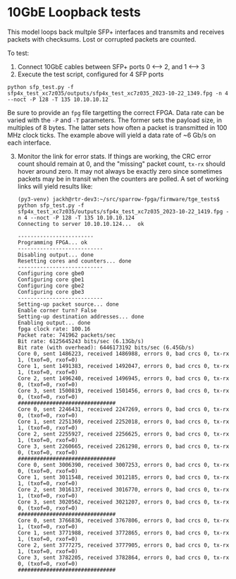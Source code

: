 # 10GbE Loopback tests

This model loops back multple SFP+ interfaces and transmits and receives packets with checksums.
Lost or corrupted packets are counted.

To test:

 1. Connect 10GbE cables between SFP+ ports 0 <--> 2, and 1 <--> 3
 2. Execute the test script, configured for 4 SFP ports

  ```
  python sfp_test.py -f sfp4x_test_xc7z035/outputs/sfp4x_test_xc7z035_2023-10-22_1349.fpg -n 4 --noct -P 128 -T 135 10.10.10.12
  ```

  Be sure to provide an `fpg` file targetting the correct FPGA.
  Data rate can be varied with the `-P` and `-T` parameters.
  The former sets the payload size, in multiples of 8 bytes.
  The latter sets how often a packet is transmitted in 100 MHz clock ticks.
  The example above will yield a data rate of ~6 Gb/s on each interface.

 3. Monitor the link for error stats. If things are working, the CRC error count should remain at 0, and the "missing" packet count,
    `tx-rx` should hover around zero. It may not always be exactly zero since sometimes packets may be in transit when the counters are polled.
    A set of working links will yield results like:

    ```
    (py3-venv) jackh@rtr-dev3:~/src/sparrow-fpga/firmware/tge_tests$ python sfp_test.py -f sfp4x_test_xc7z035/outputs/sfp4x_test_xc7z035_2023-10-22_1419.fpg -n 4 --noct -P 128 -T 135 10.10.10.124
    Connecting to server 10.10.10.124...  ok
    
    ------------------------
    Programming FPGA... ok
    ---------------------------
    Disabling output... done
    Resetting cores and counters... done
    ---------------------------
    Configuring core gbe0
    Configuring core gbe1
    Configuring core gbe2
    Configuring core gbe3
    ---------------------------
    Setting-up packet source... done
    Enable corner turn? False
    Setting-up destination addresses... done
    Enabling output... done
    fpga clock rate: 100.16
    Packet rate: 741962 packets/sec
    Bit rate: 6125645243 bits/sec (6.13Gb/s)
    Bit rate (with overhead): 6446173192 bits/sec (6.45Gb/s)
    Core 0, sent 1486223, received 1486988, errors 0, bad crcs 0, tx-rx 1, (txof=0, rxof=0)
    Core 1, sent 1491383, received 1492047, errors 0, bad crcs 0, tx-rx 1, (txof=0, rxof=0)
    Core 2, sent 1496240, received 1496945, errors 0, bad crcs 0, tx-rx 0, (txof=0, rxof=0)
    Core 3, sent 1500819, received 1501456, errors 0, bad crcs 0, tx-rx 0, (txof=0, rxof=0)
    ###############################
    Core 0, sent 2246431, received 2247269, errors 0, bad crcs 0, tx-rx 0, (txof=0, rxof=0)
    Core 1, sent 2251369, received 2252018, errors 0, bad crcs 0, tx-rx 1, (txof=0, rxof=0)
    Core 2, sent 2255927, received 2256625, errors 0, bad crcs 0, tx-rx 1, (txof=0, rxof=0)
    Core 3, sent 2260665, received 2261298, errors 0, bad crcs 0, tx-rx 0, (txof=0, rxof=0)
    ###############################
    Core 0, sent 3006390, received 3007253, errors 0, bad crcs 0, tx-rx 0, (txof=0, rxof=0)
    Core 1, sent 3011548, received 3012185, errors 0, bad crcs 0, tx-rx 1, (txof=0, rxof=0)
    Core 2, sent 3016137, received 3016770, errors 0, bad crcs 0, tx-rx 1, (txof=0, rxof=0)
    Core 3, sent 3020562, received 3021207, errors 0, bad crcs 0, tx-rx 0, (txof=0, rxof=0)
    ###############################
    Core 0, sent 3766836, received 3767806, errors 0, bad crcs 0, tx-rx 1, (txof=0, rxof=0)
    Core 1, sent 3771988, received 3772865, errors 0, bad crcs 0, tx-rx 1, (txof=0, rxof=0)
    Core 2, sent 3777275, received 3777905, errors 0, bad crcs 0, tx-rx 1, (txof=0, rxof=0)
    Core 3, sent 3782205, received 3782864, errors 0, bad crcs 0, tx-rx 0, (txof=0, rxof=0)
    ###############################

    ```
  

